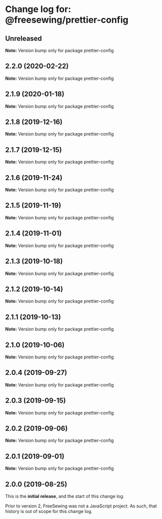 # Change log for: @freesewing/prettier-config


## Unreleased

**Note:** Version bump only for package prettier-config


## 2.2.0 (2020-02-22)

**Note:** Version bump only for package prettier-config


## 2.1.9 (2020-01-18)

**Note:** Version bump only for package prettier-config


## 2.1.8 (2019-12-16)

**Note:** Version bump only for package prettier-config


## 2.1.7 (2019-12-15)

**Note:** Version bump only for package prettier-config


## 2.1.6 (2019-11-24)

**Note:** Version bump only for package prettier-config


## 2.1.5 (2019-11-19)

**Note:** Version bump only for package prettier-config


## 2.1.4 (2019-11-01)

**Note:** Version bump only for package prettier-config


## 2.1.3 (2019-10-18)

**Note:** Version bump only for package prettier-config


## 2.1.2 (2019-10-14)

**Note:** Version bump only for package prettier-config


## 2.1.1 (2019-10-13)

**Note:** Version bump only for package prettier-config


## 2.1.0 (2019-10-06)

**Note:** Version bump only for package prettier-config


## 2.0.4 (2019-09-27)

**Note:** Version bump only for package prettier-config


## 2.0.3 (2019-09-15)

**Note:** Version bump only for package prettier-config


## 2.0.2 (2019-09-06)

**Note:** Version bump only for package prettier-config


## 2.0.1 (2019-09-01)

**Note:** Version bump only for package prettier-config




## 2.0.0 (2019-08-25)

This is the **initial release**, and the start of this change log.

Prior to version 2, FreeSewing was not a JavaScript project.
As such, that history is out of scope for this change log.
